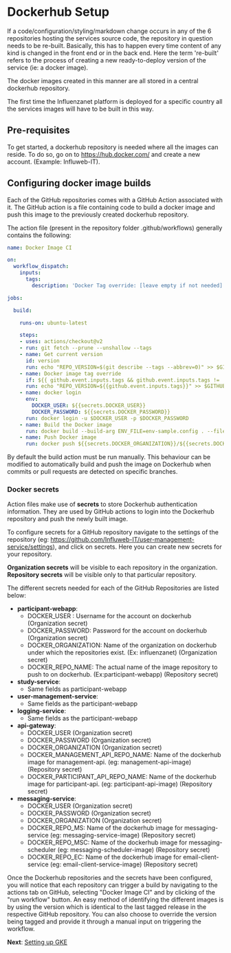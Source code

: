 # Dockerhub Setup

If a code/configuration/styling/markdown change occurs in any of the 6 repositories hosting the services source code, the repository in question needs to be re-built. Basically, this has to happen every time content of any kind is changed in the front end or in the back end. Here the term 're-built' refers to the process of creating a new ready-to-deploy version of the service (ie: a docker image).

The docker images created in this manner are all stored in a central dockerhub repository.

The first time the Influenzanet platform is deployed for a specific country all the services images will have to be built in this way. 

## Pre-requisites

To get started, a dockerhub repository is needed where all the images can reside. To do so, go on to https://hub.docker.com/ and create a new account. (Example: Influweb-IT).

## Configuring docker image builds

Each of the GitHub repositories comes with a GitHub Action associated with it. The GitHub action is a file containing code to build a docker image and push this image to the previously created dockerhub repository.

The action file (present in the repository folder .github/workflows) generally contains the following:

```yaml
name: Docker Image CI

on:
  workflow_dispatch:
    inputs:
      tags:
        description: 'Docker Tag override: [leave empty if not needed]'

jobs:

  build:

    runs-on: ubuntu-latest

    steps:
    - uses: actions/checkout@v2
    - run: git fetch --prune --unshallow --tags
    - name: Get current version
      id: version
      run: echo "REPO_VERSION=$(git describe --tags --abbrev=0)" >> $GITHUB_ENV
    - name: Docker image tag override
      if: ${{ github.event.inputs.tags && github.event.inputs.tags != '' }}
      run: echo "REPO_VERSION=${{github.event.inputs.tags}}" >> $GITHUB_ENV
    - name: docker login
      env:
        DOCKER_USER: ${{secrets.DOCKER_USER}}
        DOCKER_PASSWORD: ${{secrets.DOCKER_PASSWORD}}
      run: docker login -u $DOCKER_USER -p $DOCKER_PASSWORD
    - name: Build the Docker image
      run: docker build --build-arg ENV_FILE=env-sample.config . --file Dockerfile --tag ${{secrets.DOCKER_ORGANIZATION}}/${{secrets.DOCKER_REPO_NAME}}:$REPO_VERSION
    - name: Push Docker image
      run: docker push ${{secrets.DOCKER_ORGANIZATION}}/${{secrets.DOCKER_REPO_NAME}}:$REPO_VERSION
```

By default the build action must be run manually. This behaviour can be modified to automatically build and push the image on Dockerhub when commits or pull requests are detected on specific branches. 

### Docker secrets

Action files make use of **secrets** to store Dockerhub authentication information. They are used by GitHub actions to login into the Dockerhub repository and push the newly built image.

To configure secrets for a GitHub repository navigate to the settings of the repository  (eg: https://github.com/Influweb-IT/user-management-service/settings), and click on secrets. Here you can create new secrets for your repository.

**Organization secrets** will be visible to each repository in the organization. **Repository secrets** will be visible only to that particular repository.

The different secrets needed for each of the GitHub Repositories are listed below:

 - **participant-webapp**:
	 - DOCKER_USER : Username for the account on dockerhub (Organization secret)
	 - DOCKER_PASSWORD: Password for the account on dockerhub (Organization secret)
	 - DOCKER_ORGANIZATION: Name of the organization on dockerhub under which the repositories exist. (Ex: influenzanet) (Organization secret)
	 - DOCKER_REPO_NAME: The actual name of the image repository to push to on dockerhub. (Ex:participant-webapp) (Repository secret)
 - **study-service**:
	 - Same fields as participant-webapp
 - **user-management-service**:
	 - Same fields as the participant-webapp
 - **logging-service**:
	 - Same fields as the participant-webapp
 -  **api-gateway**:
	 - DOCKER_USER (Organization secret)
	 - DOCKER_PASSWORD (Organization secret)
	 - DOCKER_ORGANIZATION (Organization secret)
	 - DOCKER_MANAGEMENT_API_REPO_NAME: Name of the dockerhub image for management-api. (eg: management-api-image) (Repository secret)
	 - DOCKER_PARTICIPANT_API_REPO_NAME: Name of the dockerhub image for participant-api. (eg: participant-api-image) (Repository secret)
 - **messaging-service**:
	 - DOCKER_USER (Organization secret)
	 - DOCKER_PASSWORD (Organization secret)
	 - DOCKER_ORGANIZATION (Organization secret)
	 - DOCKER_REPO_MS: Name of the dockerhub image for messaging-service (eg: messaging-service-image) (Repository secret)
	 - DOCKER_REPO_MSC: Name of the dockerhub image for messaging-scheduler (eg: messaging-scheduler-image) (Repository secret)
	 - DOCKER_REPO_EC: Name of the dockerhub image for email-client-service (eg: email-client-service-image) (Repository secret)

Once the Dockerhub repositories and the secrets have been configured, you will notice that each repository can trigger a build by navigating to the actions tab on GitHub, selecting "Docker Image CI" and by clicking of the "run workflow" button. An easy method of identifying the different images is by using the version which is identical to the last tagged release in the respective GitHub repository. You can also choose to override the version being tagged and provide it through a manual input on triggering the workflow.

**Next**: [Setting up GKE](../installation/3-install-influenzanet-gke.md)

